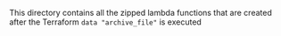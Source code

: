 This directory contains all the zipped lambda functions that are created after the Terraform `data "archive_file"` is executed